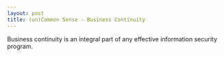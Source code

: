 ```yaml
---
layout: post
title: (un)Common Sense - Business Continuity 
---
```


Business continuity is an integral part of any effective information security program. 
